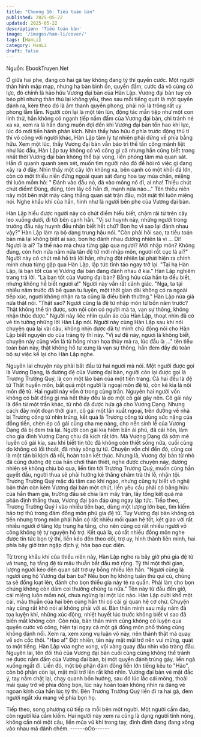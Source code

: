 ```yaml
---
title: "Chương 16: Tiểu toán bàn"
published: 2025-05-22
updated: 2025-05-22
description: 'Tiểu toán bàn'
image: '/images/han-li/cover/'
tags: [HanLi]
category: HanLi
draft: false
---
```


Nguồn: EbookTruyen.Net

Ở giữa hai phe, đang có hai gã tay không đang tỷ thí quyền cước.
Một người thân hình mập mạp, nhưng hạ bàn bình ổn, quyền
đấm, cước đá vô cùng có lực, đó chính là hảo hữu Vương đại
bàn của Hàn Lập. Vương đại bàn tuy có béo phì nhưng thân thủ
lại không yếu, theo sau mỗi tiếng quát là một quyền đánh ra, kèm
theo đó là âm thanh quyền phong, phải nói là trông rất uy phong
lẫm lẫm. Người còn lại là một tên lùn, động tác mẫn tiệp như một
con linh thử, hắn không có ngạnh tiếp nắm đấm của Vương đại
bàn, chỉ tránh né xa xa, xem ra là hắn đang muốn đợi đến khi
Vương đại bàn tổn hao khí lực, lúc đó mới tiến hành phản kích.
Nhìn thấy hảo hữu ở phía trước động thủ tỉ thí võ công với người
khác, Hàn Lập tâm lý tự nhiên phải đứng về phía bằng hữu.
Xem một lúc, thấy Vương đại bàn vẫn bảo trì thế tấn công mãnh
liệt như lúc đầu, Hàn Lập tuy không có võ công gì cả nhưng hắn
cũng biết trong nhất thời Vương đại bàn không thể bại vong, liền
phóng tâm mà quan sát.
Hắn đi quanh quanh xem xét, muốn tìm người nào đó để hỏi rõ
việc gì đang xảy ra ở đây.
Nhìn thấy một cây lớn không xa, bên cạnh có một khối đá lớn,
còn có một thiếu niên đứng ngoài quan sát đang hoa tay múa
chân, miệng thì luôn mồm hô: " Đánh vào đầu nó, đá vào mông
nó đi, ai nha! Thiếu chút chút điểm! Đúng, đúng, tóm lấy cổ hắn
đi, mạnh nữa nào…"
Tên thiếu niên này một bên mặt mày căng thẳng quan sát trận
đấu, một mặt thì luôn miệng nói.
Nghe khẩu khí của hắn, hình như là người bên phe của Vương
đại bàn.

Hàn Lập hiểu được người này có chút điểm hiểu biết, chậm rãi từ
trên cây leo xuống dưới, đi tới bên cạnh hắn.
"Vị sư huynh này, những người trong trường đấu này huynh đều
nhận biết hết chứ? Bọn họ vì sao lại đánh nhau vậy?" Hàn Lập
làm ra bộ dạng trung hậu nói.
"Còn phải hỏi sao, ta tiểu toán bàn mà lại không biết ai sao, bọn
họ đánh nhau đương nhiên là vì … Di! Ngươi là ai? Ta thế nào mà
chưa từng gặp qua ngươi? Mới nhập môn? Không đúng, còn hơn
nửa năm nữa tân đệ tử mới nhập môn, ngươi rốt cục là ai?"
Người này có chút mê hồ trả lời hắn, nhưng đột nhiên lại phát
hiện ra chính mình chưa từng gặp qua Hàn Lập, lập tức tỉnh táo
ngay trở lại.
"Tại hạ Hàn Lập, là bạn tốt của vị Vương đại bàn đang đánh nhau
ở kia." Hàn Lập nghiêm trang trả lời.
"Là bạn tốt của Vương đại bàn? Bằng hữu của hắn ta đều biết,
nhưng không hề biết ngươi a!" Người này vẫn rất cảnh giác.
"Nga, ta tại nhiều năm trước đã bế quan tu luyện, một thời gian
dài không có ra ngoài tiếp xúc, ngươi không nhận ra ta cũng là
điều bình thường." Hàn Lập nửa giả nửa thật nói.
"Thật sao? Ngươi cũng là đệ tử nhập môn từ bốn năm trước?
Thật không thể tin được, sơn nội còn có người mà ta, vạn sự
thông, không nhận thức được." Người này liếc nhìn quần áo của
Hàn Lập, thoạt nhìn đã có vẻ tin tưởng những lời Hàn Lập nói.
Người này cùng Hàn Lập sau khi nói chuyện qua lại vài câu,
không nhịn được đã tự mình chủ động nói cho Hàn Lập biết
nguyên do của tràng tỷ thí này.
"Vị sư đệ này, ngươi là không biết, chuyện này cũng vốn là từ
hồng nhan họa thủy mà ra, lúc đầu là …" tên tiểu toán bàn này,
thật không hổ tự xưng là vạn sự thông, hắn đem đầy đủ toàn bộ
sự việc kể lại cho Hàn Lập nghe.

Nguyên lai chuyện này phải bắt đầu từ hai người mà nói. Một
người được gọi là Vương Dạng, là đường đệ của Vương đại bàn,
người còn lại được gọi là Trương Trường Quý, là con một lão bản
của một tiền trang. Cả hai đều là đệ tử Thất huyền môn, bất quá
một người là ngoại môn đệ tử, còn kẻ kia là nội môn đệ tử.
Hai người này vốn ở trong cùng trấn. Nguyên hai người vốn
không có bất đồng gì mà hết thảy đều là do một cô gái gây nên.
Cô gái này là đến từ một trấn khác, từ nhỏ đã được hứa gả cho
Vương Dạng. Nhưng cách đây một đoạn thời gian, cô gái một lần
xuất ngoại, trên đường về nhà bị Trương công tử nhìn trúng, kết
quả là Trương công tử dùng sức nặng của đồng tiền, chèn ép cô
gái cùng cha mẹ nàng, cho nên sính lễ của Vương Dạng đã bị
đem trả lại. Người con gái kia hiềm bần ái phú, đã cải hôn, làm
cho gia đình Vương Dạng chịu đả kích rất lớn. Mà Vương Dạng
đã sớm mê luyến cô gái kia, sau khi biết tin tức đã không còn thiết
sống nữa, cuối cùng do không có lối thoát, đã nhảy sông tự tử.
Chuyện vốn chỉ đến đó, cũng coi là một tấn bi kịch đã rồi, hoàn
toàn kết thúc.
Nhưng là, Vương đại bàn từ nhỏ đã cùng đường đệ của hắn chơi
thân thiết, nghe được chuyện này, đương nhiên sẽ không chịu bỏ
qua, liền tìm tới Trương Trường Quý, muốn cùng hắn quyết đấu,
người thua sẽ phải hướng kẻ thắng châm trà thi lễ, nhận tội.
Trương Trường Quý mặc dù tâm cao khí ngạo, nhưng cũng tự
biết võ nghệ bản thân còn kém Vương đại bàn một chút, liền yêu
cầu phải có bằng hữu của hắn tham gia, trường đấu sẽ chia làm
mấy trận, lấy tổng kết quả mà phân định thắng thua, Vương đại
bàn đáp ứng ngay lập tức. Tiếp theo, Trương Trường Quý ỉ vào
nhiều tiền bạc, dùng một lượng lớn bạc, tìm kiếm hảo trợ thủ
trong đám đồng môn phú gia đệ tử. Tuy Vương đại bàn không có
tiền nhưng trong môn phái hắn có rất nhiều mối quan hệ tốt, kết
giao với rất nhiều người ở tầng lớp trung hạ tầng, cho nên cũng
có rất nhiều người võ công không tệ tự nguyện hỗ trợ.
Kết quả là, có rất nhiều đồng môn nghe được tin tức bọn tỷ thí,
liền kéo đến theo dõi, trợ uy, hình thành liên minh, hai phía bây
giờ tràn ngập địch ý, hỏa bạo cục diện.

Từ trong khẩu khí của thiếu niên này, Hàn Lập nghe ra bây giờ
phú gia đệ tử và trung, hạ tầng đệ tử mâu thuẫn bắt đầu mở rộng.
Tỷ thí một thời gian, lượng người kéo đến quan sát trợ uy bỗng
nhiều lên hẳn.
"Ngươi cũng là người ủng hộ Vương đại bàn ba? Nếu bọn họ
không tuân thủ qui củ, chúng ta sẽ đồng loạt lên, đánh cho bọn
thiếu gia này tè ra quần. Phải làm cho bọn chúng không còn dám
coi thường chúng ta nữa." Tên này từ đầu đến giờ, cái miệng luôn
mồm nói, chưa ngừng lại một lúc nào.
Hàn Lập cười khổ một cái, mâu thuẫn của hai bên cùng hắn thì có
cái gì quan hệ cơ chứ. Chuyện này cũng rất khó nói ai không phải
với ai. Bản thân mình sau mấy năm đả tọa luyện khí, những xúc
động, nhiệt huyết lúc trước không biết vì sao đã biến mất không
còn. Còn nữa, bản thân mình cũng không có luyện qua quyền
cước võ công, hiện tại ngay cả một gã đồng môn phổ thông cũng
không đánh nổi. Xem ra, xem xong vụ luận võ này, nên thành thật
mà quay về sơn cốc thôi.
"Hảo a!" Đột nhiên, tên này mặt mũi trở nên vui mừng, quát to một
tiếng.
Hàn Lập vừa nghe xong, vội vàng quay đầu nhìn vào tràng đấu.
Nguyên lai, tên đối thủ của Vương đại bàn cuối cùng cũng không
thể tránh né được nắm đấm của Vương đại bàn, bị một quyền
đánh trúng gáy, liền ngã xuống ngất đi.
Liền đó, một bộ phận đám đông liền lớn tiếng kêu to "Hảo", còn
bộ phận còn lại, mặt mũi trở lên rất khó nhìn.
Vương đại bàn vẻ mặt đắc ý, tay nắm chặt lại, chạy quanh bốn
hướng, sau đó lúc lắc cái mông, thoải mái quay trở về phía đồng
bọn, lúc này hoàn toàn không nhìn ra dáng vẻ ngoan kính của
hắn lúc tỷ thí.
Bên Trương Trường Quý liền đi ra hai gã, đem người ngất xỉu
mang về phía bọn họ.

Tiếp theo, song phương cử tiếp ra mỗi bên một người. Một người
cầm đao, còn người kia cầm kiếm.
Hai người này xem ra cũng là dạng người tính nóng, không cần
nói một câu, liền múa vũ khí trong tay, đinh đinh đang đang xông
vào nhau mà đánh chém.
------oOo------
